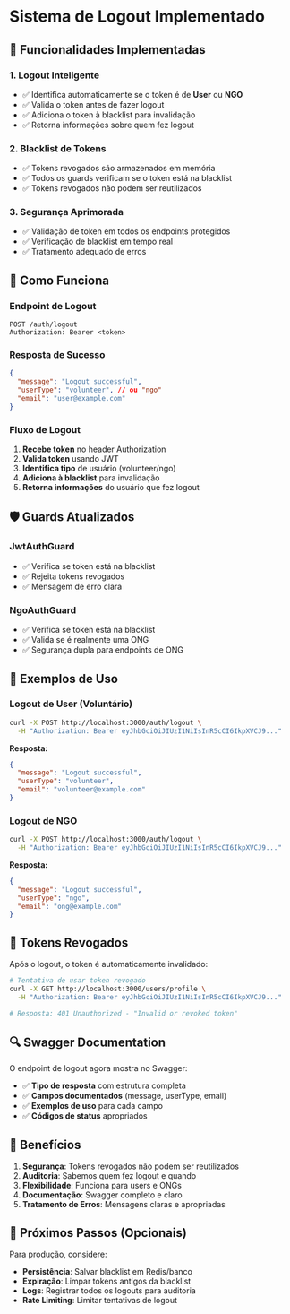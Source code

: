 # Sistema de Logout Implementado

## 🎯 **Funcionalidades Implementadas**

### 1. **Logout Inteligente**
- ✅ Identifica automaticamente se o token é de **User** ou **NGO**
- ✅ Valida o token antes de fazer logout
- ✅ Adiciona o token à blacklist para invalidação
- ✅ Retorna informações sobre quem fez logout

### 2. **Blacklist de Tokens**
- ✅ Tokens revogados são armazenados em memória
- ✅ Todos os guards verificam se o token está na blacklist
- ✅ Tokens revogados não podem ser reutilizados

### 3. **Segurança Aprimorada**
- ✅ Validação de token em todos os endpoints protegidos
- ✅ Verificação de blacklist em tempo real
- ✅ Tratamento adequado de erros

## 🔧 **Como Funciona**

### **Endpoint de Logout**
```http
POST /auth/logout
Authorization: Bearer <token>
```

### **Resposta de Sucesso**
```json
{
  "message": "Logout successful",
  "userType": "volunteer", // ou "ngo"
  "email": "user@example.com"
}
```

### **Fluxo de Logout**
1. **Recebe token** no header Authorization
2. **Valida token** usando JWT
3. **Identifica tipo** de usuário (volunteer/ngo)
4. **Adiciona à blacklist** para invalidação
5. **Retorna informações** do usuário que fez logout

## 🛡️ **Guards Atualizados**

### **JwtAuthGuard**
- ✅ Verifica se token está na blacklist
- ✅ Rejeita tokens revogados
- ✅ Mensagem de erro clara

### **NgoAuthGuard**
- ✅ Verifica se token está na blacklist
- ✅ Valida se é realmente uma ONG
- ✅ Segurança dupla para endpoints de ONG

## 📝 **Exemplos de Uso**

### **Logout de User (Voluntário)**
```bash
curl -X POST http://localhost:3000/auth/logout \
  -H "Authorization: Bearer eyJhbGciOiJIUzI1NiIsInR5cCI6IkpXVCJ9..."
```

**Resposta:**
```json
{
  "message": "Logout successful",
  "userType": "volunteer",
  "email": "volunteer@example.com"
}
```

### **Logout de NGO**
```bash
curl -X POST http://localhost:3000/auth/logout \
  -H "Authorization: Bearer eyJhbGciOiJIUzI1NiIsInR5cCI6IkpXVCJ9..."
```

**Resposta:**
```json
{
  "message": "Logout successful",
  "userType": "ngo",
  "email": "ong@example.com"
}
```

## 🚫 **Tokens Revogados**

Após o logout, o token é automaticamente invalidado:

```bash
# Tentativa de usar token revogado
curl -X GET http://localhost:3000/users/profile \
  -H "Authorization: Bearer eyJhbGciOiJIUzI1NiIsInR5cCI6IkpXVCJ9..."

# Resposta: 401 Unauthorized - "Invalid or revoked token"
```

## 🔍 **Swagger Documentation**

O endpoint de logout agora mostra no Swagger:
- ✅ **Tipo de resposta** com estrutura completa
- ✅ **Campos documentados** (message, userType, email)
- ✅ **Exemplos de uso** para cada campo
- ✅ **Códigos de status** apropriados

## 🎉 **Benefícios**

1. **Segurança**: Tokens revogados não podem ser reutilizados
2. **Auditoria**: Sabemos quem fez logout e quando
3. **Flexibilidade**: Funciona para users e ONGs
4. **Documentação**: Swagger completo e claro
5. **Tratamento de Erros**: Mensagens claras e apropriadas

## 🚀 **Próximos Passos (Opcionais)**

Para produção, considere:
- **Persistência**: Salvar blacklist em Redis/banco
- **Expiração**: Limpar tokens antigos da blacklist
- **Logs**: Registrar todos os logouts para auditoria
- **Rate Limiting**: Limitar tentativas de logout
